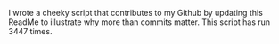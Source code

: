 I wrote a cheeky script that contributes to my Github by updating this ReadMe to illustrate why more than commits matter. This script has run 3447 times.